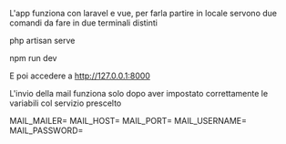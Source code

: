 L'app funziona con laravel e vue, per farla partire in locale servono due comandi da fare in due terminali distinti

php artisan serve

npm run dev

E poi accedere a http://127.0.0.1:8000

L'invio della mail funziona solo dopo aver impostato correttamente le variabili col servizio prescelto

MAIL_MAILER=
MAIL_HOST=
MAIL_PORT=
MAIL_USERNAME=
MAIL_PASSWORD=
